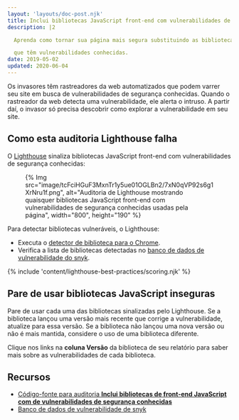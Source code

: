 ```yaml
---
layout: 'layouts/doc-post.njk'
title: Inclui bibliotecas JavaScript front-end com vulnerabilidades de segurança conhecidas
description: |2

  Aprenda como tornar sua página mais segura substituindo as bibliotecas JavaScript

  que têm vulnerabilidades conhecidas.
date: 2019-05-02
updated: 2020-06-04
---
```


Os invasores têm rastreadores da web automatizados que podem varrer seu site em busca de vulnerabilidades de segurança conhecidas. Quando o rastreador da web detecta uma vulnerabilidade, ele alerta o intruso. A partir daí, o invasor só precisa descobrir como explorar a vulnerabilidade em seu site.

## Como esta auditoria Lighthouse falha

O [Lighthouse](https://developers.google.com/web/tools/lighthouse/) sinaliza bibliotecas JavaScript front-end com vulnerabilidades de segurança conhecidas:

<figure>{% Img src="image/tcFciHGuF3MxnTr1y5ue01OGLBn2/7xN0qVP92s6g1XrNru1f.png", alt="Auditoria de Lighthouse mostrando quaisquer bibliotecas JavaScript front-end com vulnerabilidades de segurança conhecidas usadas pela página", width="800", height="190" %}</figure>

Para detectar bibliotecas vulneráveis, o Lighthouse:

- Executa o [detector de biblioteca para o Chrome](https://www.npmjs.com/package/js-library-detector).
- Verifica a lista de bibliotecas detectadas no [banco de dados de vulnerabilidade do snyk](https://snyk.io/vuln?packageManager=all).

{% include 'content/lighthouse-best-practices/scoring.njk' %}

## Pare de usar bibliotecas JavaScript inseguras

Pare de usar cada uma das bibliotecas sinalizadas pelo Lighthouse. Se a biblioteca lançou uma versão mais recente que corrige a vulnerabilidade, atualize para essa versão. Se a biblioteca não lançou uma nova versão ou não é mais mantida, considere o uso de uma biblioteca diferente.

Clique nos links na **coluna Versão** da biblioteca de seu relatório para saber mais sobre as vulnerabilidades de cada biblioteca.

## Recursos

- [Código-fonte para auditoria **Inclui bibliotecas de front-end JavaScript com de vulnerabilidades de segurança conhecidas**](https://github.com/GoogleChrome/lighthouse/blob/master/lighthouse-core/audits/dobetterweb/no-vulnerable-libraries.js)
- [Banco de dados de vulnerabilidade de snyk](https://snyk.io/vuln?packageManager=all)
